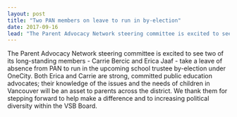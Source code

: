 ```yaml
---
layout: post
title: "Two PAN members on leave to run in by-election"
date: 2017-09-16
lead: "The Parent Advocacy Network steering committee is excited to see two of its long-standing members - Carrie Bercic and Erica Jaaf - take a leave of absence from PAN to run in the upcoming school trustee by-election under OneCity."
---
```


The Parent Advocacy Network steering committee is excited to see two of its long-standing members - Carrie Bercic and Erica Jaaf - take a leave of absence from PAN to run in the upcoming school trustee by-election under OneCity. Both Erica and Carrie are strong, committed public education advocates; their knowledge of the issues and the needs of children in Vancouver will be an asset to parents across the district. We thank them for stepping forward to help make a difference and to increasing political diversity within the VSB Board.